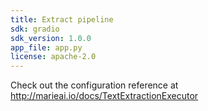 ```yaml
---
title: Extract pipeline
sdk: gradio
sdk_version: 1.0.0
app_file: app.py
license: apache-2.0
---
```


Check out the configuration reference at http://marieai.io/docs/TextExtractionExecutor

      